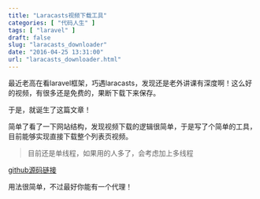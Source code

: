 ```yaml
---
title: "Laracasts视频下载工具"
categories: [ "代码人生" ]
tags: [ "laravel" ]
draft: false
slug: "laracasts_downloader"
date: "2016-04-25 13:31:00"
url: "laracasts_downloader.html"
---
```


最近老高在看laravel框架，巧遇laracasts，发现还是老外讲课有深度啊！这么好的视频，有很多还是免费的，果断下载下来保存。

于是，就诞生了这篇文章！


<!--more-->


简单了看了一下网站结构，发现视频下载的逻辑很简单，于是写了个简单的工具，目前能够实现直接下载整个列表页视频。

> 目前还是单线程，如果用的人多了，会考虑加上多线程

[github源码链接][1]


用法很简单，不过最好你能有一个代理！



  [1]: https://github.com/phpgao/LaracastsDownloader